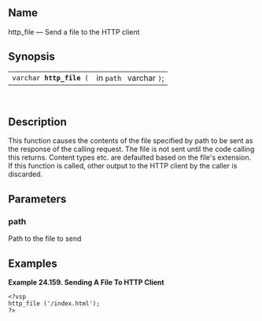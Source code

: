 <div>

<div>

</div>

<div>

## Name

http_file — Send a file to the HTTP client

</div>

<div>

## Synopsis

<div>

|                               |                         |
|-------------------------------|-------------------------|
| `varchar `**`http_file`**` (` | in `path ` varchar `)`; |

<div>

 

</div>

</div>

</div>

<div>

## Description

This function causes the contents of the file specified by path to be
sent as the response of the calling request. The file is not sent until
the code calling this returns. Content types etc. are defaulted based on
the file's extension. If this function is called, other output to the
HTTP client by the caller is discarded.

</div>

<div>

## Parameters

<div>

### path

Path to the file to send

</div>

</div>

<div>

## Examples

<div>

**Example 24.159. Sending A File To HTTP Client**

<div>

``` programlisting
<?vsp
http_file ('/index.html');
?>
      
```

</div>

</div>

  

</div>

</div>
